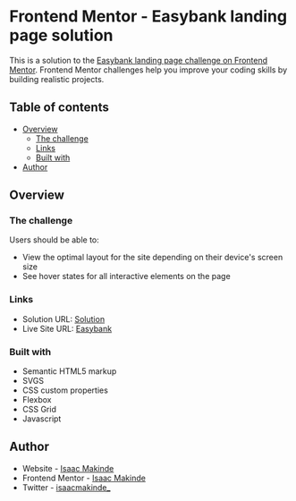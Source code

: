# Frontend Mentor - Easybank landing page solution

This is a solution to the [Easybank landing page challenge on Frontend Mentor](https://www.frontendmentor.io/challenges/easybank-landing-page-WaUhkoDN). Frontend Mentor challenges help you improve your coding skills by building realistic projects.

## Table of contents

- [Overview](#overview)
  - [The challenge](#the-challenge)
  - [Links](#links)
  - [Built with](#built-with)
- [Author](#author)

## Overview

### The challenge

Users should be able to:

- View the optimal layout for the site depending on their device's screen size
- See hover states for all interactive elements on the page

### Links

- Solution URL: [Solution](https://github.com/Oluwa-Laughter/easybank-landing-page)
- Live Site URL: [Easybank](https://easybank-landing-page-by-isaac.netlify.app/)

### Built with

- Semantic HTML5 markup
- SVGS
- CSS custom properties
- Flexbox
- CSS Grid
- Javascript

## Author

- Website - [Isaac Makinde](https://github.com/Oluwa-Laughter)
- Frontend Mentor - [Isaac Makinde](https://www.frontendmentor.io/profile/Oluwa-Laughter)
- Twitter - [isaacmakinde\_](https://www.twitter.com/isaacmakinde_)
